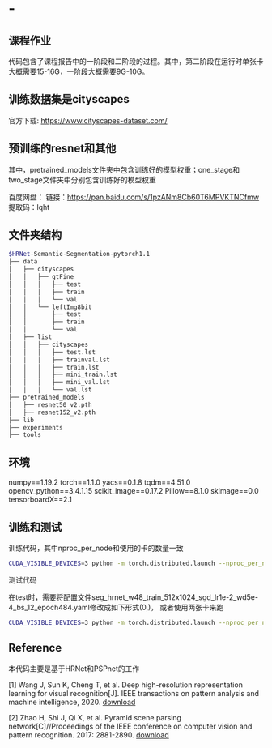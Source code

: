 # -
## 课程作业

代码包含了课程报告中的一阶段和二阶段的过程。其中，第二阶段在运行时单张卡大概需要15-16G，一阶段大概需要9G-10G。

## 训练数据集是cityscapes

官方下载:
https://www.cityscapes-dataset.com/

## 预训练的resnet和其他

其中，pretrained_models文件夹中包含训练好的模型权重；one_stage和two_stage文件夹中分别包含训练好的模型权重

百度网盘：
链接：https://pan.baidu.com/s/1pzANm8Cb60T6MPVKTNCfmw 
提取码：lqht 

## 文件夹结构

````bash
$HRNet-Semantic-Segmentation-pytorch1.1
├── data
│   ├── cityscapes
│   │   ├── gtFine
│   │   │   ├── test
│   │   │   ├── train
│   │   │   └── val
│   │   └── leftImg8bit
│   │       ├── test
│   │       ├── train
│   │       └── val
│   ├── list
│   │   ├── cityscapes
│   │   │   ├── test.lst
│   │   │   ├── trainval.lst
│   │   │   ├── train.lst
│   │   │   ├── mini_train.lst
│   │   │   ├── mini_val.lst
│   │   │   └── val.lst
├── pretrained_models
│   ├── resnet50_v2.pth
│   ├── resnet152_v2.pth
├── lib
├── experiments
├── tools
````

## 环境

numpy==1.19.2
torch==1.1.0
yacs==0.1.8
tqdm==4.51.0
opencv_python==3.4.1.15
scikit_image==0.17.2
Pillow==8.1.0
skimage==0.0
tensorboardX==2.1

## 训练和测试
训练代码，其中nproc_per_node和使用的卡的数量一致
````bash
CUDA_VISIBLE_DEVICES=3 python -m torch.distributed.launch --nproc_per_node=1 tools/train.py --cfg experiments/cityscapes/seg_hrnet_w48_train_512x1024_sgd_lr1e-2_wd5e-4_bs_12_epoch484.yaml
````

测试代码

在test时，需要将配置文件seg_hrnet_w48_train_512x1024_sgd_lr1e-2_wd5e-4_bs_12_epoch484.yaml修改成如下形式(0,)， 或者使用两张卡来跑
````bash
CUDA_VISIBLE_DEVICES=3 python -m torch.distributed.launch --nproc_per_node=1 tools/train.py --cfg experiments/cityscapes/seg_hrnet_w48_train_512x1024_sgd_lr1e-2_wd5e-4_bs_12_epoch484.yaml
````

## Reference
本代码主要是基于HRNet和PSPnet的工作

[1] Wang J, Sun K, Cheng T, et al. Deep high-resolution representation learning for visual recognition[J]. IEEE transactions on pattern analysis and machine intelligence, 2020.  [download](https://ieeexplore.ieee.org/abstract/document/9052469/)

[2] Zhao H, Shi J, Qi X, et al. Pyramid scene parsing network[C]//Proceedings of the IEEE conference on computer vision and pattern recognition. 2017: 2881-2890.  [download](http://openaccess.thecvf.com/content_cvpr_2017/html/Zhao_Pyramid_Scene_Parsing_CVPR_2017_paper.html)
